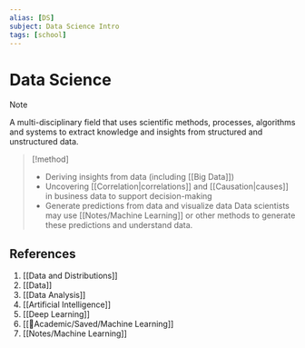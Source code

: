 ```yaml
---
alias: [DS]
subject: Data Science Intro
tags: [school]
---
```

# Data Science

>[!note]
>A multi-disciplinary field that uses scientific methods, processes, algorithms and systems to extract knowledge and insights from structured and unstructured data.

> [!method]
> - Deriving insights from data (including [[Big Data]])
> - Uncovering [[Correlation|correlations]] and [[Causation|causes]] in business data to support decision-making
> - Generate predictions from data and visualize data
> Data scientists may use [[Notes/Machine Learning]] or other methods to generate these predictions and understand data.

## References
1. [[Data and Distributions]]
2. [[Data]]
3. [[Data Analysis]]
4. [[Artificial Intelligence]]
5. [[Deep Learning]]
6. [[🧪Academic/Saved/Machine Learning]]
7. [[Notes/Machine Learning]]